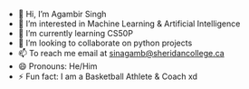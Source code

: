 - 👋 Hi, I’m Agambir Singh
- 👀 I’m interested in Machine Learning & Artificial Intelligence
- 🌱 I’m currently learning CS50P
- 💞️ I’m looking to collaborate on python projects
- 📫 To reach me email at sinagamb@sheridancollege.ca
- 😄 Pronouns: He/Him
- ⚡ Fun fact: I am a Basketball Athlete & Coach xd

<!---
Agamb62/Agamb62 is a ✨ special ✨ repository because its `README.md` (this file) appears on your GitHub profile.
You can click the Preview link to take a look at your changes.
--->
